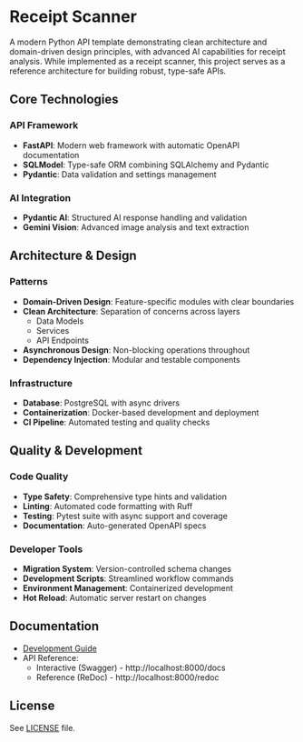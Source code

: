 # Receipt Scanner

A modern Python API template demonstrating clean architecture and domain-driven design principles, with advanced AI capabilities for receipt analysis. While implemented as a receipt scanner, this project serves as a reference architecture for building robust, type-safe APIs.

## Core Technologies

### API Framework
- **FastAPI**: Modern web framework with automatic OpenAPI documentation
- **SQLModel**: Type-safe ORM combining SQLAlchemy and Pydantic
- **Pydantic**: Data validation and settings management

### AI Integration
- **Pydantic AI**: Structured AI response handling and validation
- **Gemini Vision**: Advanced image analysis and text extraction

## Architecture & Design

### Patterns
- **Domain-Driven Design**: Feature-specific modules with clear boundaries
- **Clean Architecture**: Separation of concerns across layers
  - Data Models
  - Services
  - API Endpoints
- **Asynchronous Design**: Non-blocking operations throughout
- **Dependency Injection**: Modular and testable components

### Infrastructure
- **Database**: PostgreSQL with async drivers
- **Containerization**: Docker-based development and deployment
- **CI Pipeline**: Automated testing and quality checks

## Quality & Development

### Code Quality
- **Type Safety**: Comprehensive type hints and validation
- **Linting**: Automated code formatting with Ruff
- **Testing**: Pytest suite with async support and coverage
- **Documentation**: Auto-generated OpenAPI specs

### Developer Tools
- **Migration System**: Version-controlled schema changes
- **Development Scripts**: Streamlined workflow commands
- **Environment Management**: Containerized development
- **Hot Reload**: Automatic server restart on changes

## Documentation

- [Development Guide](DEVELOPMENT.md)
- API Reference:
  - Interactive (Swagger) - http://localhost:8000/docs
  - Reference (ReDoc) - http://localhost:8000/redoc

## License

See [LICENSE](LICENSE) file.
